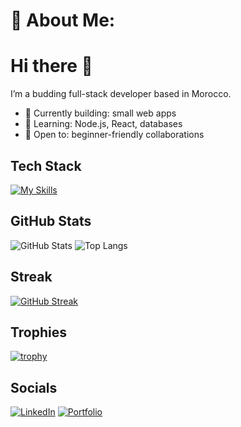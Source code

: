 # 💫 About Me:
# Hi there 👋

I’m a budding full-stack developer based in Morocco.  
- 🔭 Currently building: small web apps  
- 🌱 Learning: Node.js, React, databases  
- 🤝 Open to: beginner-friendly collaborations

## Tech Stack
[![My Skills](https://skillicons.dev/icons?i=html,css,js,react,nodejs,express,mongodb,python,flask,git,github&perline=6)](https://skillicons.dev)

## GitHub Stats
![GitHub Stats](https://github-readme-stats.vercel.app/api?username=YOUR_USERNAME&show_icons=true)
![Top Langs](https://github-readme-stats.vercel.app/api/top-langs/?username=YOUR_USERNAME&layout=compact)

## Streak
[![GitHub Streak](https://streak-stats.demolab.com?user=YOUR_USERNAME)](https://git.io/streak-stats)

## Trophies
[![trophy](https://github-profile-trophy.vercel.app/?username=YOUR_USERNAME&theme=flat&no-frame=true&margin-w=8)](https://github.com/ryo-ma/github-profile-trophy)

## Socials
[![LinkedIn](https://img.shields.io/badge/LinkedIn-Profile-blue)](https://www.linkedin.com/in/YOUR_HANDLE/)
[![Portfolio](https://img.shields.io/badge/Portfolio-Visit-informational)](https://YOUR_PORTFOLIO_LINK)
